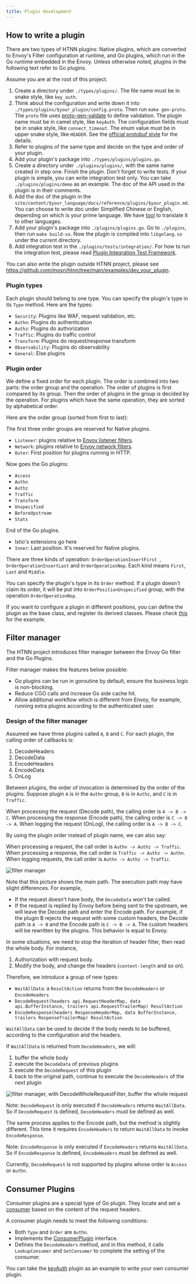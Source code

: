 ```yaml
---
title: Plugin development
---
```


## How to write a plugin

There are two types of HTNN plugins: Native plugins, which are converted to Envoy's Filter configuration at runtime, and Go plugins, which run in the Go runtime embedded in the Envoy. Unless otherwise noted, plugins in the following text refer to Go plugins.

Assume you are at the root of this project.

1. Create a directory under `./types/plugins/`. The file name must be in snake style, like `key_auth`.
2. Think about the configuration and write down it into `./types/plugins/$your_plugin/config.proto`. Then run `make gen-proto`. The `proto` file uses [proto-gen-valdate](https://github.com/bufbuild/protoc-gen-validate?tab=readme-ov-file#constraint-rules) to define validation. The plugin name must be in camel style, like `keyAuth`. The configuration fields must be in snake style, like `connect_timeout`. The enum value must be in upper snake style, like `HEADER`. See the [official protobuf style](https://protobuf.dev/programming-guides/style/) for the details.
3. Refer to plugins of the same type and decide on the type and order of your plugin.
4. Add your plugin's package into `./types/plugins/plugins.go`.
5. Create a directory under `./plugins/plugins/`, with the same name created in step one. Finish the plugin. Don't forget to write tests. If your plugin is simple, you can write integration test only. You can take `./plugins/plugins/demo` as an example. The doc of the API used in the plugin is in their comments.
6. Add the doc of the plugin in the `site/content/$your_language/docs/reference/plugins/$your_plugin.md`. You can choose to write doc under Simplified Chinese or English, depending on which is your prime language. We have [tool](https://github.com/mosn/htnn/tree/main/site#cmdtranslator) to translate it to other languages.
7. Add your plugin's package into `./plugins/plugins.go`. Go to `./plugins`, then run `make build-so`. Now the plugin is compiled into `libgolang.so` under the current directory.
8. Add integration test in the `./plugins/tests/integration/`. For how to run the integration test, please read [Plugin Integration Test Framework](../plugin_integration_test_framework).

You can also write the plugin outside HTNN project, please see https://github.com/mosn/htnn/tree/main/examples/dev_your_plugin.

### Plugin types

Each plugin should belong to one type. You can specify the plugin's type in its `Type` method. Here are the types:

* `Security`: Plugins like WAF, request validation, etc.
* `Authn`: Plugins do authentication
* `Authz`: Plugins do authorization
* `Traffic`: Plugins do traffic control
* `Transform`: Plugins do request/response transform
* `Observability`: Plugins do observability
* `General`: Else plugins

### Plugin order

We define a fixed order for each plugin.
The order is combined into two parts: the order group and the operation. The order of plugins is first compared by its group.
Then the order of plugins in the group is decided by the operation.
For plugins which have the same operation, they are sorted by alphabetical order.

Here are the order group (sorted from first to last):

The first three order groups are reserved for Native plugins.

* `Listener`: plugins relative to [Envoy listener filters](https://www.envoyproxy.io/docs/envoy/latest/configuration/listeners/listener_filters/listener_filters).
* `Network`: plugins relative to [Envoy network filters](https://www.envoyproxy.io/docs/envoy/latest/configuration/listeners/network_filters/network_filters).
* `Outer`: First position for plugins running in HTTP.

Now goes the Go plugins:

* `Access`
* `Authn`
* `Authz`
* `Traffic`
* `Transform`
* `Unspecified`
* `BeforeUpstream`
* `Stats`

End of the Go plugins.

* Istio's extensions go here
* `Inner`: Last position. It's reserved for Native plugins.

There are three kinds of operation: `OrderOperationInsertFirst `, `OrderOperationInsertLast` and `OrderOperationNop`. Each kind means `First`, `Last` and `Middle`.

You can specify the plugin's type in its `Order` method.
If a plugin doesn't claim its order, it will be put into `OrderPositionUnspecified` group, with the operation `OrderOperationNop`.

If you want to configure a plugin in different positions, you can define the plugin as the base class,
and register its derived classes. Please check [this](https://github.com/mosn/htnn/blob/main/api/pkg/plugins/plugins_test.go) for the example.

## Filter manager

The HTNN project introduces filter manager between the Envoy Go filter and the Go Plugins.

Filter manager makes the features below possible:

* Go plugins can be run in goroutine by default, ensure the business logic is non-blocking.
* Reduce CGO calls and increase Go side cache hit.
* Allow additional workflow which is different from Envoy, for example, running extra plugins according to the authenticated user.

### Design of the filter manager

Assumed we have three plugins called `A`, `B` and `C`.
For each plugin, the calling order of callbacks is:

1. DecodeHeaders
2. DecodeData
3. EncodeHeaders
4. EncodeData
5. OnLog

Between plugins, the order of invocation is determined by the order of the plugins. Suppose plugin `A` is in the `Authn` group, `B` is in `Authz`, and `C` is in `Traffic`.

When processing the request (Decode path), the calling order is `A -> B -> C`.
When processing the response (Encode path), the calling order is `C -> B -> A`.
When logging the request (OnLog), the calling order is `A -> B -> C`.

By using the plugin order instead of plugin name, we can also say:

When processing a request, the call order is `Authn -> Authz -> Traffic`.
When processing a response, the call order is `Traffic -> Authz -> Authn`.
When logging requests, the call order is `Authn -> Authz -> Traffic`.

![filter manager](/images/filtermanager_main_path.jpg)

Note that this picture shows the main path. The execution path may have slight differences. For example,

* If the request doesn't have body, the `DecodeData` won't be called.
* If the request is replied by Envoy before being sent to the upstream, we will leave the Decode path and enter the Encode path.
For example, if the plugin B rejects the request with some custom headers, the Decode path is `A -> B` and the Encode path is `C -> B -> A`.
The custom headers will be rewritten by the plugins. This behavior is equal to Envoy.

In some situations, we need to stop the iteration of header filter, then read the whole body. For instance,

1. Authorization with request body.
2. Modify the body, and change the headers (`content-length` and so on).

Therefore, we introduce a group of new types:

* `WaitAllData`: a `ResultAction` returns from the `DecodeHeaders` or `EncodeHeaders`
* `DecodeRequest(headers api.RequestHeaderMap, data api.BufferInstance, trailers api.RequestTrailerMap) ResultAction`
* `EncodeResponse(headers ResponseHeaderMap, data BufferInstance, trailers ResponseTrailerMap) ResultAction`

`WaitAllData` can be used to decide if the body needs to be buffered, according to the configuration and the headers.

If `WaitAllData` is returned from `DecodeHeaders`, we will:

1. buffer the whole body
2. execute the `DecodeData` of previous plugins
3. execute the `DecodeRequest` of this plugin
4. back to the original path, continue to execute the `DecodeHeaders` of the next plugin

![filter manager, with DecodeWholeRequestFilter, buffer the whole request](/images/filtermanager_sub_path.jpg)

Note: `DecodeRequest` is only executed if `DecodeHeaders` returns `WaitAllData`. So if `DecodeRequest` is defined, `DecodeHeaders` must be defined as well.

The same process applies to the Encode path, but the method is slightly different. This time it requires `EncodeHeaders` to return `WaitAllData` to invoke `EncodeResponse`.

Note: `EncodeResponse` is only executed if `EncodeHeaders` returns `WaitAllData`. So if `EncodeResponse` is defined, `EncodeHeaders` must be defined as well.

Currently, `DecodeRequest` is not supported by plugins whose order is `Access` or `Authn`.

## Consumer Plugins

Consumer plugins are a special type of Go plugin. They locate and set a [consumer](../../concept/consumer) based on the content of the request headers.

A consumer plugin needs to meet the following conditions:

* Both `Type` and `Order` are `Authn`.
* Implements the [ConsumerPlugin](https://pkg.go.dev/mosn.io/htnn/pkg/plugins#ConsumerPlugin) interface.
* Defines the `DecodeHeaders` method, and in this method, it calls `LookupConsumer` and `SetConsumer` to complete the setting of the consumer.

You can take the [keyAuth](https://github.com/mosn/htnn/blob/main/plugins/plugins/key_auth/filter.go) plugin as an example to write your own consumer plugin.
